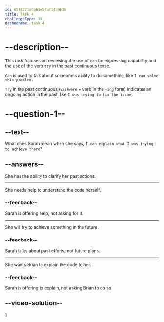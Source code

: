 ```yaml
---
id: 65f4271a0a61e57af14a9b35
title: Task 4
challengeType: 19
dashedName: task-4
---
```


# --description--

This task focuses on reviewing the use of `can` for expressing capability and the use of the verb `try` in the past continuous tense.

`Can` is used to talk about someone's ability to do something, like `I can solve this problem.`

`Try` in the past continuous (`was`/`were` + verb in the `-ing` form) indicates an ongoing action in the past, like `I was trying to fix the issue.`

# --question-1--

## --text--

What does Sarah mean when she says, `I can explain what I was trying to achieve there`?

## --answers--

She has the ability to clarify her past actions.

---

She needs help to understand the code herself.

### --feedback--

Sarah is offering help, not asking for it.

---

She will try to achieve something in the future.

### --feedback--

Sarah talks about past efforts, not future plans.

---

She wants Brian to explain the code to her.

### --feedback--

Sarah is offering to explain, not asking Brian to do so.

## --video-solution--

1
